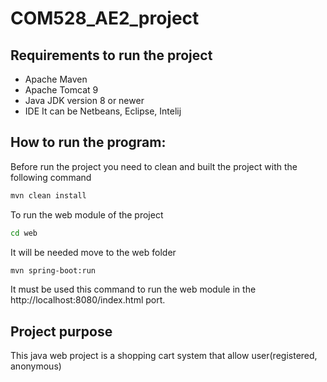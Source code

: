 # COM528_AE2_project
## Requirements to run the project
  * Apache Maven
  * Apache Tomcat 9
  * Java JDK version 8 or newer
  * IDE It can be Netbeans, Eclipse, Intelij
##  How to run the program:
  Before run the project you need to clean and built the project with the following command
  ```bash
  mvn clean install
  ```
  To run the web module of the project
  ```bash
  cd web
  ```
  It will be needed move to the web folder
  ```bash
  mvn spring-boot:run
  ```
  It must be used this command to run the web module in the http://localhost:8080/index.html port.
  ## Project purpose
  This java web project is a shopping cart system that allow user(registered, anonymous)
